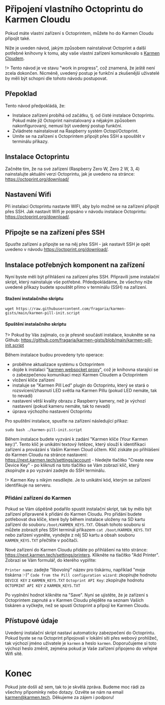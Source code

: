 # Připojení vlastního Octoprintu do Karmen Cloudu

Pokud máte vlastní zařízení s Octoprintem, můžete ho do Karmen Cloudu připojit také.

Níže je uveden návod, jakým způsobem nainstalovat Octoprint a další potřebné knihovny k tomu, aby vaše vlastní zařízení komunikovalo s [Karmen Cloudem](https://next.karmen.tech/).

!> Tento návod je ve stavu "work in progress", což znamená, že ještě není zcela dokončen. Nicméně, uvedený postup je funkční a zkušenější uživatelé by měli být schopni dle tohoto návodu postupovat.

## Přepoklad

Tento návod předpokládá, že:

- Instalace zařízení probíhá od začátku, tj. od čisté instalace Octoprintu. Pokud máte již Octoprint nainstalovaný
a nějakým způsobem nakonfigurovaný, nemusí být uvedený postup funkční.
- Zvládnete nainstalovat na Raspberry systém Octopi/Octoprint.
- Umíte se na zařízení s Octoprintem připojit přes SSH a spouštět v terminálu příkazy.

## Instalace Octoprintu

Začněte tím, že na své zařízení (Raspberry Zero W, Zero 2 W, 3, 4) nainstalujte aktuální verzi Octoprintu, jak je uvedeno na stránce: https://octoprint.org/download/

## Nastavení Wifi

Při instalaci Octoprintu nastavte WIFI, aby bylo možné se na zařízení připojit přes SSH. Jak nastavit Wifi je popsáno v návodu instalace Octoprintu: https://octoprint.org/download/.

## Připojte se na zařízení přes SSH

Spusťte zařízení a připojte se na něj přes SSH - jak nastavit SSH je opět uvedeno v návodu https://octoprint.org/download/.

## Instalace potřebných komponent na zařízení

Nyní byste měli být přihlášeni na zařízení přes SSH. Připravili jsme instalační skript, který nainstaluje vše potřebné. Přdedpokládáme, že všechny níže uvedené příkazy
budete spouštět přímo v terminálu (SSH) na zařízení.

#### Stažení instalačního skriptu

`wget https://raw.githubusercontent.com/fragaria/karmen-gists/main/karmen-pill-init.script`

#### Spuštění instalačního skriptu

?> Pokud by Vás zajímalo, co je přesně součástí instalace, koukněte se na Github: https://github.com/fragaria/karmen-gists/blob/main/karmen-pill-init.script

Během instalace budou provedeny tyto operace:

- proběhne aktualizace systému s Octoprintem
- dojde k instalaci "[karmen websocket proxy](https://github.com/fragaria/websocket-proxy)", což je knihovna starající se o zabezpečenou komunikaci mezi Karmen Cloudem a Octoprintem
- vložení klíče zařízení
- instaluje se "Karmen Pill Led" plugin do Octoprintu, který se stará o rozsvícení/zhasnutí LED světla na Karmen Pillu (pokud LED nemáte, tak to nevadí)
- nastavení větší kvality obrazu z Raspberry kamery, než je výchozí nastavení (pokud kameru nemáte, tak to nevadí)
- úprava výchozího nastavení Octoprintu

Pro spuštění instalace, spusťte na zařízení následující příkaz:

`sudo bash ./karmen-pill-init.script`

Během instalace budete vyzváni k zadání "Karmen klíče (Your Karmen key:)". Tento klíč je unikátní textový řetězec, který slouží k identifikaci zařízení a provázání s Vaším Karmen Cloud účtem. Klíč získáte po přihlášení do Karmen Cloudu na stránce nastavení: https://next.karmen.tech/settings/account - hledejte tlačítko "Create new Device Key" - po kliknutí na toto tlačítko se Vám zobrazí klíč, který zkopírujte a po vyzvání zadejte do SSH terminálu.

!> Karmen Key s nikým nesdílejte. Je to unikátní kód, kterým se zařízení identifikuje na serveru.

### Přidání zařízení do Karmen

Pokud se Vám úšpěšně podařilo spustit instalační skript, tak by mělo být zařízení připravené k přidání do Karmen Cloudu. Pro přidání budete potřebovat dva klíče, které byly během instalace uloženy na SD kartu zařízení do souboru `/boot/KARMEN_KEYS.TXT`. Obsah tohoto souboru si můžete zobrazit přes SSH terminál příkazem `cat /boot/KARMEN_KEYS.TXT` nebo zařízení vypněte, vyndejte z něj SD kartu a obsah souboru `KARMEN_KEYS.TXT` přečtěte v počítači.

Nové zařízení do Karmen Cloudu přidáte po přihlášení na této stránce: https://next.karmen.tech/settings/printers. Klikněte na tlačítko "Add Printer". Zobrazí se Vám formulář, do kterého vyplňte:

`Printer name`: zadejte "libovolný" název pro tiskárnu, například "moje tiskárna :-)"
`Code from the Pill configuration wizard`: zkopírujte hodnotu `DEVICE KEY` z `KARMEN_KEYS.TXT`
`Octoprint API Key`: zkopírujte hodnotu `OCTOPRINT API KEY` z `KARMEN_KEYS.TXT`

Po vyplnění hodnot klikněte na "Save". Nyní se ujistěte, že je zařízení s Octoprintem zapnuté a v Karmen Cloudu přejděte na seznam Vašich tiskáren a vyčkejte, než se spustí Octoprint a připojí ke Karmen Cloudu.

## Přístupové údaje

Uvedený instalační skript nastaví automaticky zabezpečení do Octoprintu. Pokud byste se na Octoprint připojovali v lokální síti přes webový prohlížeč, tak výchozí jméno uživatele je `karmen` a heslo `karmen`. Doporučujeme si toto výchozí heslo změnit, zejména pokud je Vaše zařízení připojeno do veřejné Wifi sítě.

# Konec

Pokud jste došli až sem, tak to je skvělá zpráva. Budeme moc rádi za všechny připomínky nebo dotazy. Ozvěte se nám na email karmen@karmen.tech. Děkujeme za zájem i podporu!
